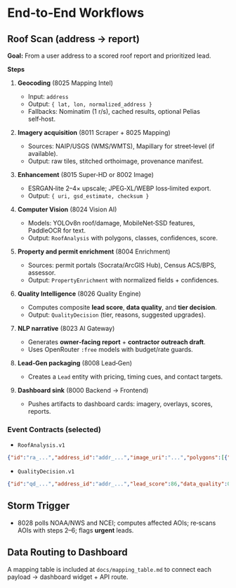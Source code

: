 # End‑to‑End Workflows

## Roof Scan (address → report)

**Goal:** From a user address to a scored roof report and prioritized lead.

**Steps**  
1. **Geocoding** (8025 Mapping Intel)  
   - Input: `address`  
   - Output: `{ lat, lon, normalized_address }`  
   - Fallbacks: Nominatim (1 r/s), cached results, optional Pelias self‑host.

2. **Imagery acquisition** (8011 Scraper + 8025 Mapping)  
   - Sources: NAIP/USGS (WMS/WMTS), Mapillary for street‑level (if available).  
   - Output: raw tiles, stitched orthoimage, provenance manifest.

3. **Enhancement** (8015 Super‑HD or 8002 Image)  
   - ESRGAN‑lite 2–4× upscale; JPEG‑XL/WEBP loss‑limited export.  
   - Output: `{ uri, gsd_estimate, checksum }`

4. **Computer Vision** (8024 Vision AI)  
   - Models: YOLOv8n roof/damage, MobileNet‑SSD features, PaddleOCR for text.  
   - Output: `RoofAnalysis` with polygons, classes, confidences, score.

5. **Property and permit enrichment** (8004 Enrichment)  
   - Sources: permit portals (Socrata/ArcGIS Hub), Census ACS/BPS, assessor.  
   - Output: `PropertyEnrichment` with normalized fields + confidences.

6. **Quality Intelligence** (8026 Quality Engine)  
   - Computes composite **lead score**, **data quality**, and **tier decision**.  
   - Output: `QualityDecision` (tier, reasons, suggested upgrades).

7. **NLP narrative** (8023 AI Gateway)  
   - Generates **owner‑facing report** + **contractor outreach draft**.  
   - Uses OpenRouter `:free` models with budget/rate guards.

8. **Lead‑Gen packaging** (8008 Lead‑Gen)  
   - Creates a `Lead` entity with pricing, timing cues, and contact targets.

9. **Dashboard sink** (8000 Backend → Frontend)  
   - Pushes artifacts to dashboard cards: imagery, overlays, scores, reports.

### Event Contracts (selected)
- `RoofAnalysis.v1`  
```json
{"id":"ra_...","address_id":"addr_...","image_uri":"...","polygons":[{"type":"roof","coords":[[lat,lon],...] }],"damage":[{"class":"missing_shingles","confidence":0.82}],"score":74}
```
- `QualityDecision.v1`  
```json
{"id":"qd_...","address_id":"addr_...","lead_score":86,"data_quality":0.71,"tier":"regular","upgrade_reasons":["low_permit_coverage"],"suggested_actions":["enable_premium_imagery"]}
```

## Storm Trigger
- 8028 polls NOAA/NWS and NCEI; computes affected AOIs; re‑scans AOIs with steps 2–6; flags **urgent** leads.

## Data Routing to Dashboard
A mapping table is included at `docs/mapping_table.md` to connect each payload → dashboard widget + API route.
